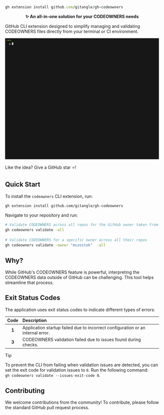 ```ruby
gh extension install github.com/gitangle/gh-codeowners
```

<p align="center">
  <strong>✨ An all-in-one solution for your CODEOWNERS needs</strong>
</p>

GitHub CLI extension designed to simplify managing and validating CODEOWNERS files directly from your terminal or CI environment.

![validate](./docs/assets/validate.gif)

Like the idea? Give a GitHub star ⭐!


## Quick Start

To install the `codeowners` CLI extension, run:

```sh
gh extension install github.com/gitangle/gh-codeowners
```

Navigate to your repository and run:
```sh
# Validate CODEOWNERS across all repos for the GitHub owner taken from the current repository directory.
gh codeowners validate -all

# Validate CODEOWNERS for a specific owner across all their repos
gh codeowners validate -owner "mszostok"  -all
```

## Why?

While GitHub's CODEOWNERS feature is powerful, interpreting the CODEOWNERS data outside of GitHub can be challenging. This tool helps streamline that process.


## Exit Status Codes

The application uses exit status codes to indicate different types of errors:

| Code  | Description                                                                     |
|:-----:|:--------------------------------------------------------------------------------|
| **1** | Application startup failed due to incorrect configuration or an internal error. |
| **3** | CODEOWNERS validation failed due to issues found during checks.                 |

> [!TIP]
> To prevent the CLI from failing when validation issues are detected, you can set the exit code for validation issues to `0`. Run the following command:  
> `gh codeowners validate --issues-exit-code 0`.

## Contributing

We welcome contributions from the community! To contribute, please follow the standard GitHub pull request process.
